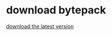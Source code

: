 # download bytepack


[download the latest version](https://github.com/blapplejuice/releases/latest)
